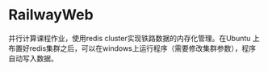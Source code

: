 # RailwayWeb
并行计算课程作业，使用redis cluster实现铁路数据的内存化管理。在Ubuntu 上布置好redis集群之后，可以在windows上运行程序（需要修改集群参数），程序自动写入数据。
